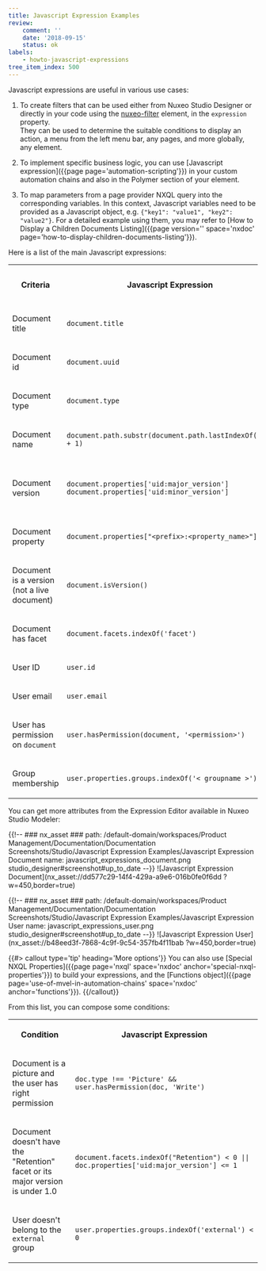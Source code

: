 ```yaml
---
title: Javascript Expression Examples
review:
    comment: ''
    date: '2018-09-15'
    status: ok
labels:
    - howto-javascript-expressions
tree_item_index: 500
---
```


Javascript expressions are useful in various use cases:

1. To create filters that can be used either from Nuxeo Studio Designer or directly in your code using the [nuxeo-filter](https://www.webcomponents.org/element/nuxeo/nuxeo-ui-elements/elements/nuxeo-filter) element, in the `expression` property.</br>
  They can be used to determine the suitable conditions to display an action, a menu from the left menu bar, any pages, and more globally, any element.

1. To implement specific business logic, you can use [Javascript expression]({{page page='automation-scripting'}}) in your custom automation chains and also in the Polymer section of your element.

1. To map parameters from a page provider NXQL query into the corresponding variables. In this context, Javascript variables need to be provided as a Javascript object, e.g. `{"key1": "value1", "key2": "value2"}`. For a detailed example using them, you may refer to [How to Display a Children Documents Listing]({{page version='' space='nxdoc' page='how-to-display-children-documents-listing'}}).

Here is a list of the main Javascript expressions:

<div class="table-scroll">

<table class="hover">

<tbody>

<tr><th colspan="1">

Criteria

</th><th colspan="1">

Javascript Expression

</th><th colspan="1">

Corresponding Content View Query Parameter

</th></tr><tr><td colspan="1">

Document title

</td><td colspan="1">

`document.title`

</td><td colspan="1">

#{currentDocument.dc.title}

</td></tr><tr><td colspan="1">

Document id

</td><td colspan="1">

`document.uuid`

</td><td colspan="1">

#{currentDocument.id}

</td></tr><tr><td colspan="1">

Document type

</td><td colspan="1">

`document.type`

</td><td colspan="1">

#{currentDocument.type}

</td></tr><tr><td colspan="1">

Document name

</td><td colspan="1">

`document.path.substr(document.path.lastIndexOf('/') + 1)`

</td><td colspan="1">

#{currentDocument.name}

</td></tr><tr><td colspan="1">

Document version

</td><td colspan="1">

`document.properties['uid:major_version']` <br />
`document.properties['uid:minor_version']`

</td><td colspan="1">

#{currentDocument.uid.major_version} <br />
#{currentDocument.uid.minor_version}

</td></tr><tr><td colspan="1">

Document property

</td><td colspan="1">

`document.properties["<prefix>:<property_name>"]`

</td><td colspan="1">

#{currentDocument.< prefix >.< property_name >}

</td></tr><tr><td colspan="1">

Document is a version (not a live document)

</td><td colspan="1">

`document.isVersion()`

</td><td colspan="1">

#{currentDocument.isVersion}

</td></tr><tr><td colspan="1">

Document has facet

</td><td colspan="1">

`document.facets.indexOf('facet')`

</td><td colspan="1">

#{currentDocument.hasFacet('facet')}

</td></tr><tr><td colspan="1">

User ID

</td><td colspan="1">

`user.id`

</td><td colspan="1">

#{currentUser.name}

</td></tr><tr><td colspan="1">

User email

</td><td colspan="1">

`user.email`

</td><td colspan="1">

#{currentUser.email}

</td></tr><tr><td colspan="1">

User has permission on `document`

</td><td colspan="1">

`user.hasPermission(document, '<permission>')`

</td><td colspan="1">

#{nxd:hasPermission(document, '< permission >')}

</td></tr><tr><td colspan="1">

Group membership

</td><td colspan="1">

`user.properties.groups.indexOf('< groupname >')`

</td><td colspan="1">

#{currentUser.isMemberOf('< groupname >')

</td></tr></tbody></table></div>

You can get more attributes from the Expression Editor available in Nuxeo Studio Modeler:

{{!--     ### nx_asset ###
    path: /default-domain/workspaces/Product Management/Documentation/Documentation Screenshots/Studio/Javascript Expression Examples/Javascript Expression Document
    name: javascript_expressions_document.png
    studio_designer#screenshot#up_to_date
--}}
![Javascript Expression Document](nx_asset://dd577c29-14f4-429a-a9e6-016b0fe0f6dd ?w=450,border=true)

{{!--     ### nx_asset ###
    path: /default-domain/workspaces/Product Management/Documentation/Documentation Screenshots/Studio/Javascript Expression Examples/Javascript Expression User
    name: javascript_expressions_user.png
    studio_designer#screenshot#up_to_date
--}}
![Javascript Expression User](nx_asset://b48eed3f-7868-4c9f-9c54-357fb4f11bab ?w=450,border=true)

{{#> callout type='tip' heading='More options'}}
You can also use [Special NXQL Properties]({{page page='nxql' space='nxdoc' anchor='special-nxql-properties'}}) to build your expressions, and the [Functions object]({{page page='use-of-mvel-in-automation-chains' space='nxdoc' anchor='functions'}}).
{{/callout}}

From this list, you can compose some conditions:

<div class="table-scroll">

<table class="hover">

<tbody>

<tr><th colspan="1">

Condition

</th><th colspan="1">

Javascript Expression

</th></tr><tr><td colspan="1">

Document is a picture and the user has right permission

</td><td colspan="1">

`doc.type !== 'Picture' && user.hasPermission(doc, 'Write')`

</td></tr><tr><td colspan="1">

Document doesn't have the "Retention" facet or its major version is under 1.0

</td><td colspan="1">

`document.facets.indexOf("Retention") < 0 || doc.properties['uid:major_version'] <= 1`

</td></tr><tr><td colspan="1">

User doesn't belong to the `external` group

</td><td colspan="1">

`user.properties.groups.indexOf('external') < 0`

</td></tr></tbody></table></div>
